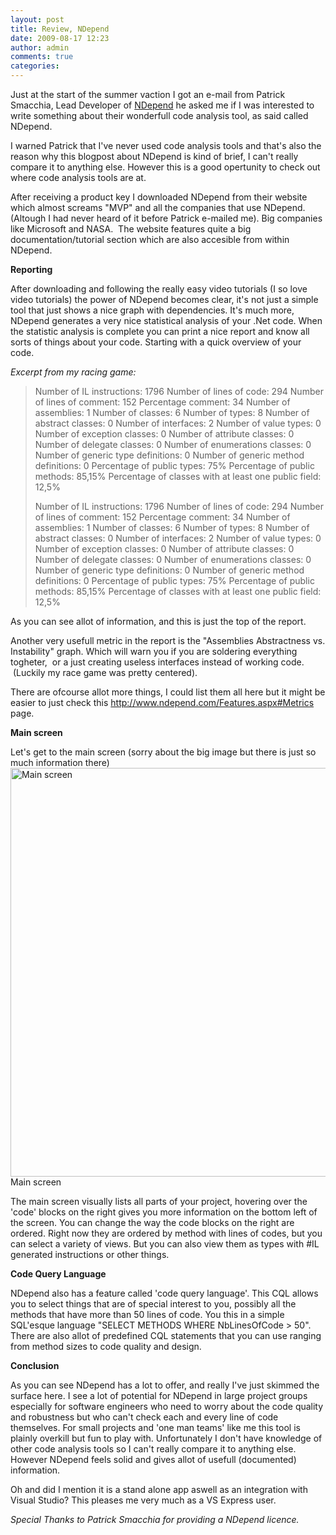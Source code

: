 ```yaml
---
layout: post
title: Review, NDepend
date: 2009-08-17 12:23
author: admin
comments: true
categories:
---
```

Just at the start of the summer vaction I got an e-mail from Patrick Smacchia, Lead Developer of <a title="NDepend Website" href="http://www.ndepend.com/" target="_blank">NDepend</a> he asked me if I was interested to write something about their wonderfull code analysis tool, as said called NDepend.

I warned Patrick that I've never used code analysis tools and that's also the reason why this blogpost about NDepend is kind of brief, I can't really compare it to anything else. However this is a good opertunity to check out where code analysis tools are at.

After receiving a product key I downloaded NDepend from their website which almost screams "MVP" and all the companies that use NDepend. (Altough I had never heard of it before Patrick e-mailed me). Big companies like Microsoft and NASA.  The website features quite a big documentation/tutorial section which are also accesible from within NDepend.

<strong>Reporting</strong>

After downloading and following the really easy video tutorials (I so love video tutorials) the power of NDepend becomes clear, it's not just a simple tool that just shows a nice graph with dependencies. It's much more, NDepend generates a very nice statistical analysis of your .Net code. When the statistic analysis is complete you can print a nice report and know all sorts of things about your code. Starting with a quick overview of your code.

<em>Excerpt from my racing game:</em>
<blockquote><em> </em> Number of IL instructions: 1796
Number of lines of code: 294
Number of lines of comment: 152
Percentage comment: 34
Number of assemblies: 1
Number of classes: 6
Number of types: 8
Number of abstract classes: 0
Number of interfaces: 2
Number of value types: 0
Number of exception classes: 0
Number of attribute classes: 0
Number of delegate classes: 0
Number of enumerations classes: 0
Number of generic type definitions: 0
Number of generic method definitions: 0
Percentage of public types: 75%
Percentage of public methods: 85,15%
Percentage of classes with at least one public field: 12,5%

Number of IL instructions: 1796
Number of lines of code: 294
Number of lines of comment: 152
Percentage comment: 34
Number of assemblies: 1
Number of classes: 6
Number of types: 8
Number of abstract classes: 0
Number of interfaces: 2
Number of value types: 0
Number of exception classes: 0
Number of attribute classes: 0
Number of delegate classes: 0
Number of enumerations classes: 0
Number of generic type definitions: 0
Number of generic method definitions: 0
Percentage of public types: 75%
Percentage of public methods: 85,15%
Percentage of classes with at least one public field: 12,5%</blockquote>
As you can see allot of information, and this is just the top of the report.

Another very usefull metric in the report is the "Assemblies Abstractness vs. Instability" graph. Which will warn you if you are soldering everything togheter,  or a just creating useless interfaces instead of working code.  (Luckily my race game was pretty centered).

There are ofcourse allot more things, I could list them all here but it might be easier to just check this http://www.ndepend.com/Features.aspx#Metrics page.

<strong>Main screen</strong>

Let's get to the main screen (sorry about the big image but there is just so much information there)
<img title="NDepend" src="http://i27.tinypic.com/168xtld.jpg" alt="Main screen" width="1080" height="654" />Main screen

The main screen visually lists all parts of your project, hovering over the 'code' blocks on the right gives you more information on the bottom left of the screen. You can change the way the code blocks on the right are ordered.  Right now they are ordered by method with lines of codes, but you can select a variety of views.  But you can also view them as types with #IL generated instructions or other things.

<strong>Code Query Language</strong>

NDepend also has a feature called 'code query language'. This CQL allows you to select things that are of special interest to you, possibly all the methods that have more than 50 lines of code. You this in a simple SQL'esque language "SELECT METHODS  WHERE NbLinesOfCode >  50". There are also allot of predefined CQL statements that you can use ranging from method sizes to code quality and design.

<strong>Conclusion</strong>

As you can see NDepend has a lot to offer, and really I've just skimmed the surface here. I see a lot of potential for NDepend in large project groups especially for software engineers who need to worry about the code quality and robustness but who can't check each and every line of code themselves. For small projects and 'one man teams' like me this tool is plainly overkill but fun to play with. Unfortunately I don't have knowledge of other code analysis tools so I can't really compare it to anything else. However NDepend feels solid and gives allot of usefull (documented) information.

Oh and did I mention it is a stand alone app aswell as an integration with Visual Studio? This pleases me very much as a VS Express user.

<em>Special Thanks to Patrick Smacchia for providing a NDepend licence.</em>
